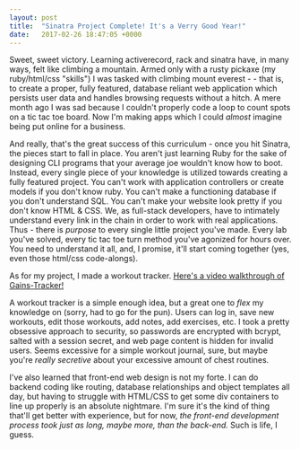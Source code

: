 ```yaml
---
layout: post
title:  "Sinatra Project Complete! It's a Verry Good Year!"
date:   2017-02-26 18:47:05 +0000
---
```



Sweet, sweet victory. Learning activerecord, rack and sinatra have, in many ways, felt like climbing a mountain. Armed only with a rusty pickaxe (my ruby/html/css "skills") I was tasked with climbing mount everest - - that is, to create a proper, fully featured, database reliant web application which persists user data and handles browsing requests without a hitch. A mere month ago I was sad because I couldn't properly code a loop to count spots on a tic tac toe board. Now I'm making apps which I could *almost* imagine being put online for a business. 

And really, that's the great success of this curriculum - once you hit Sinatra, the pieces start to fall in place. You aren't just learning Ruby for the sake of designing CLI programs that your average joe wouldn't know how to boot. Instead, every single piece of your knowledge is utilized towards creating a fully featured project. You can't work with application controllers or create models if you don't know ruby. You can't make a functioning database if you don't understand SQL. You can't make your website look pretty if you don't know HTML & CSS. We, as full-stack developers, have to intimately understand every link in the chain in order to work with real applications. Thus - there is *purpose* to every single little project you've made. Every lab you've solved, every tic tac toe turn method you've agonized for hours over. You need to understand it all, and, I promise, it'll start coming together (yes, even those html/css code-alongs).

As for my project, I made a workout tracker. [Here's a video walkthrough of Gains-Tracker!](https://www.youtube.com/watch?v=_NUHQjUVIEM&feature=youtu.be)

A workout tracker is a simple enough idea, but a great one to *flex* my knowledge on (sorry, had to go for the pun). Users can log in, save new workouts, edit those workouts, add notes, add exercises, etc. I took a pretty obsessive approach to security, so passwords are encrypted with bcrypt, salted with a session secret, and web page content is hidden for invalid users. Seems excessive for a simple workout journal, sure, but maybe you're *really secretive* about your excessive amount of chest routines.

I've also learned that front-end web design is not my forte. I can do backend coding like routing, database relationships and object templates all day, but having to struggle with HTML/CSS to get some div containers to line up properly is an absolute nightmare. I'm sure it's the kind of thing that'll get better with experience, but for now, *the front-end development process took just as long, maybe more, than the back-end.* Such is life, I guess. 
